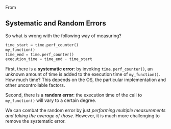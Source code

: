 From 
## Systematic and Random Errors

So what is wrong with the following way of measuring?
```python
time_start = time.perf_counter()
my_function()
time_end = time.perf_counter()
execution_time = time_end - time_start
```
First, there is a **systematic error**: by invoking `time.perf_counter()`, an unknown amount of time is added to the execution time of `my_function()`. How much time? This depends on the OS, the particular implementation and other uncontrollable factors.

Second, there is a **random error**: the execution time of the call to `my_function()` will vary to a certain degree.

We can combat the random error by just *performing multiple measurements and taking the average of those*. However, it is much more challenging to remove the systematic error.
<!--stackedit_data:
eyJoaXN0b3J5IjpbLTgzMTQzNzkyOV19
-->